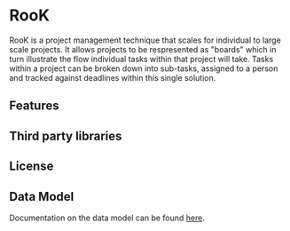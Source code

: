 RooK
====

RooK is a project management technique that scales for individual to large scale projects. It allows projects to be respresented as "boards" which in turn illustrate the flow individual tasks within that project will take. Tasks within a project can be broken down into sub-tasks, assigned to a person and tracked against deadlines within this single solution.

## Features

## Third party libraries

## License

## Data Model
Documentation on the data model can be found [here](/docs/schema/data_model.md).

